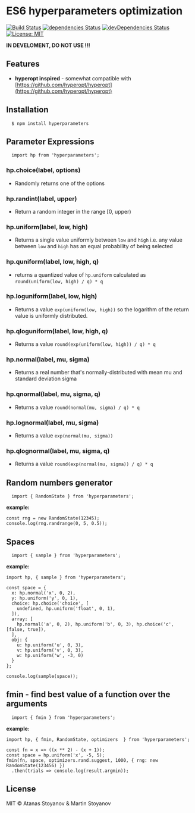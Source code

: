 # ES6 hyperparameters optimization

[![Build Status](https://travis-ci.org/atanasster/hyperparameters.svg?branch=master)](https://travis-ci.org/atanasster/hyperparameters) [![dependencies Status](https://david-dm.org/atanasster/hyperjs/status.svg)](https://david-dm.org/atanasster/hyperjs) [![devDependencies Status](https://david-dm.org/atanasster/hyperjs/dev-status.svg)](https://david-dm.org/atanasster/hyperjs?type=dev) [![License: MIT](https://img.shields.io/badge/License-MIT-blue.svg)](https://opensource.org/licenses/MIT)

**IN DEVELOMENT, DO NOT USE !!!**



## Features

* **hyperopt inspired** - somewhat compatible with [https://github.com/hyperopt/hyperopt](https://github.com/hyperopt/hyperopt) 



## Installation

  ```
    $ npm install hyperparameters
  ```


## Parameter Expressions

  ```
    import hp from 'hyperparameters';
  ```

### hp.choice(label, options)

- Randomly returns one of the options

### hp.randint(label, upper)

- Return a random integer in the range [0, upper)

### hp.uniform(label, low, high)

- Returns a single value uniformly between `low` and `high` i.e. any value between `low` and `high` has an equal probability of being selected

### hp.quniform(label, low, high, q)

- returns a quantized value of `hp.uniform` calculated as `round(uniform(low, high) / q) * q`

### hp.loguniform(label, low, high)

- Returns a value `exp(uniform(low, high))` so the logarithm of the return value is uniformly distributed.

### hp.qloguniform(label, low, high, q)

- Returns a value `round(exp(uniform(low, high)) / q) * q`

### hp.normal(label, mu, sigma)

- Returns a real number that's normally-distributed with mean mu and standard deviation sigma

### hp.qnormal(label, mu, sigma, q)

- Returns a value `round(normal(mu, sigma) / q) * q`

### hp.lognormal(label, mu, sigma)

- Returns a value `exp(normal(mu, sigma))`

### hp.qlognormal(label, mu, sigma, q)

- Returns a value `round(exp(normal(mu, sigma)) / q) * q`



## Random numbers generator

  ```
    import { RandomState } from 'hyperparameters';
  ```
  
  **example:**
  ```
  const rng = new RandomState(12345);
  console.log(rng.randrange(0, 5, 0.5));

  ```


## Spaces

  ```
    import { sample } from 'hyperparameters';
  ```
  
  **example:**
  ```
  import hp, { sample } from 'hyperparameters';
  
  const space = {
    x: hp.normal('x', 0, 2),
    y: hp.uniform('y', 0, 1),
    choice: hp.choice('choice', [
      undefined, hp.uniform('float', 0, 1),
    ]),
    array: [
      hp.normal('a', 0, 2), hp.uniform('b', 0, 3), hp.choice('c', [false, true]),
    ],
    obj: {
      u: hp.uniform('u', 0, 3),
      v: hp.uniform('v', 0, 3),
      w: hp.uniform('w', -3, 0)
    }
  };

  console.log(sample(space));

  ```
## fmin - find best value of a function over the arguments 

  ```
    import { fmin } from 'hyperparameters';
  ```
  
  **example:**
  ```
  import hp, { fmin, RandomState, optimizers  } from 'hyperparameters';

  const fn = x => ((x ** 2) - (x + 1));
  const space = hp.uniform('x', -5, 5);
  fmin(fn, space, optimizers.rand.suggest, 1000, { rng: new RandomState(123456) })
    .then(trials => console.log(result.argmin));
  ```
## License

MIT © Atanas Stoyanov & Martin Stoyanov

